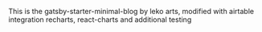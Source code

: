 This is the gatsby-starter-minimal-blog by leko arts, 
modified with airtable integration
recharts, react-charts and additional testing
